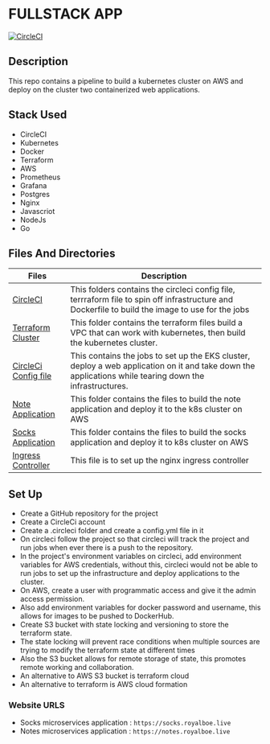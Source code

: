 # FULLSTACK APP

[![CircleCI](https://circleci.com/gh/Royalboe/project-ml-microservice-kubernetes.svg?style=svg)](https://circleci.com/gh/Royalboe/project-ml-microservice-kubernetes)

## Description

This repo contains a pipeline to build a kubernetes cluster on AWS and deploy on the cluster two containerized web applications.


## Stack Used

* CircleCI
* Kubernetes
* Docker
* Terraform
* AWS
* Prometheus
* Grafana
* Postgres
* Nginx
* Javascriot
* NodeJs
* Go

## Files And Directories

Files | Description
------|------------
[CircleCI](./.circleci) | This folders contains the circleci config file, terrraform file to spin off infrastructure and Dockerfile to build the image to use for the jobs  
[Terraform Cluster](./.circleci/terraform-cluster) | This folder contains the terraform files build a VPC that can work with kubernetes, then build the kubernetes cluster.
[CircleCi Config file](./.circleci/config.yml) | This contains the jobs to set up the EKS cluster, deploy a web application on it and take down the applications while tearing down the infrastructures.
[Note Application](./fullstack-notes-application) | This folder contains the files to build the note application and deploy it to the k8s cluster on AWS
[Socks Application](./socks-microservices/) | This folder contains the files to build the socks application and deploy it to k8s cluster on AWS
[Ingress Controller](./deploy.yaml) | This file is to set up the nginx ingress controller

## Set Up

* Create a GitHub repository for the project
* Create a CircleCi account
* Create a .circleci folder and create a config.yml file in it
* On circleci follow the project so that circleci will track the project and run jobs when ever there is a push to the repository.
* In the project's environment variables on circleci, add environment variables for AWS credentials, without this, circleci would not be able to run jobs to set up the infrastructure and deploy applications to the cluster.
* On AWS, create a user with programmatic access and give it the admin access permission.
* Also add environment variables for docker password and username, this allows for images to be pushed to DockerHub.
* Create S3 bucket with state locking and versioning to store the terraform state.
* The state locking will prevent race conditions when multiple sources are trying to modify the terraform state at different times
* Also the S3 bucket allows for remote storage of state, this promotes remote working and collaboration.
* An alternative to AWS S3 bucket is terraform cloud
* An alternative to terraform is AWS cloud formation 

### Website URLS

* Socks microservices application : `https://socks.royalboe.live`
* Notes microservices application : `https://notes.royalboe.live`

